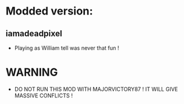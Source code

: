 # Modded version:
## iamadeadpixel
- Playing as William tell was never that fun !

# WARNING
* DO NOT RUN THIS MOD WITH MAJORVICTORY87 ! IT WILL GIVE MASSIVE CONFLICTS !
